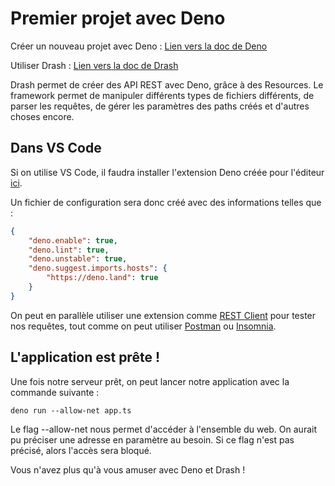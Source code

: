 # Premier projet avec Deno

Créer un nouveau projet avec Deno :
[Lien vers la doc de Deno](https://deno.land/#installation)

Utiliser Drash :
[Lien vers la doc de Drash](https://drash.land/drash/v1.x/#/)

Drash permet de créer des API REST avec Deno, grâce à des Resources. Le framework permet de manipuler différents types de fichiers différents, de parser les requêtes,
de gérer les paramètres des paths créés et d'autres choses encore.

## Dans VS Code
Si on utilise VS Code, il faudra installer l'extension Deno créée pour l'éditeur [ici](https://marketplace.visualstudio.com/items?itemName=denoland.vscode-deno).

Un fichier de configuration sera donc créé avec des informations telles que :
```JSON
{
    "deno.enable": true,
    "deno.lint": true,
    "deno.unstable": true,
    "deno.suggest.imports.hosts": {
        "https://deno.land": true
    }
}
```
On peut en parallèle utiliser une extension comme [REST Client](https://marketplace.visualstudio.com/items?itemName=humao.rest-client) pour tester nos requêtes, tout comme on peut utiliser [Postman](https://www.postman.com/) ou [Insomnia](https://insomnia.rest/).

## L'application est prête !
Une fois notre serveur prêt, on peut lancer notre application avec la commande suivante :
```
deno run --allow-net app.ts
```
Le flag --allow-net nous permet d'accéder à l'ensemble du web. On aurait pu préciser une adresse en paramètre au besoin. Si ce flag n'est pas précisé, 
alors l'accès sera bloqué.

Vous n'avez plus qu'à vous amuser avec Deno et Drash !
